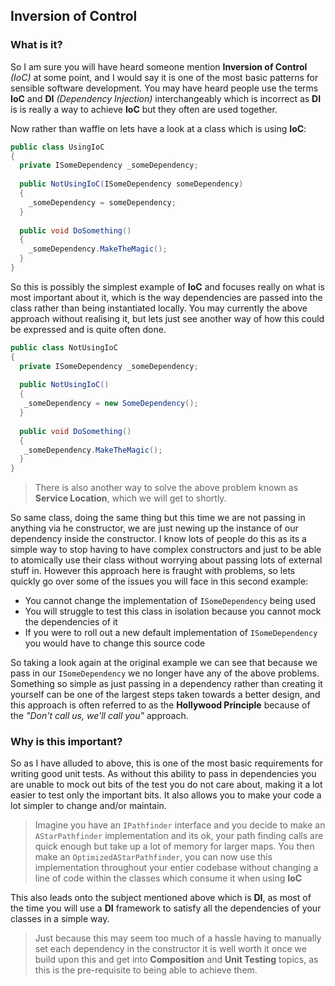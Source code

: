 ## Inversion of Control
### What is it?

So I am sure you will have heard someone mention **Inversion of Control** *(IoC)* at some point, and I would say it is one of the most basic patterns for sensible software development. You may have heard people use the terms **IoC** and **DI** *(Dependency Injection)* interchangeably which is incorrect as **DI** is is really a way to achieve **IoC** but they often are used together.

Now rather than waffle on lets have a look at a class which is using **IoC**:

```csharp
public class UsingIoC
{
  private ISomeDependency _someDependency;
  
  public NotUsingIoC(ISomeDependency someDependency)
  {
  	_someDependency = someDependency;
  }
  
  public void DoSomething() 
  {
  	_someDependency.MakeTheMagic(); 
  }
}
``` 

So this is possibly the simplest example of **IoC** and focuses really on what is most important about it, which is the way dependencies are passed into the class rather than being instantiated locally. You may currently the above approach without realising it, but lets just see another way of how this could be expressed and is quite often done.

```csharp
public class NotUsingIoC
{
  private ISomeDependency _someDependency;
  
  public NotUsingIoC()
  {
   _someDependency = new SomeDependency();
  }
  
  public void DoSomething() 
  {
   _someDependency.MakeTheMagic(); 
  }
}
```
> There is also another way to solve the above problem known as **Service Location**, which we will get to shortly.

So same class, doing the same thing but this time we are not passing in anything via he constructor, we are just newing up the instance of our dependency inside the constructor. I know lots of people do this as its a simple way to stop having to have complex constructors and just to be able to atomically use their class without worrying about passing lots of external stuff in. However this approach here is fraught with problems, so lets quickly go over some of the issues you will face in this second example:

- You cannot change the implementation of `ISomeDependency` being used
- You will struggle to test this class in isolation because you cannot mock the dependencies of it
- If you were to roll out a new default implementation of `ISomeDependency` you would have to change this source code

So taking a look again at the original example we can see that because we pass in our `ISomeDependency` we no longer have any of the above problems. Something so simple as just passing in a dependency rather than creating it yourself can be one of the largest steps taken towards a better design, and this approach is often referred to as the **Hollywood Principle** because of the *"Don't call us, we'll call you"* approach.

### Why is this important?

So as I have alluded to above, this is one of the most basic requirements for writing good unit tests. As without this ability to pass in dependencies you are unable to mock out bits of the test you do not care about, making it a lot easier to test only the important bits. It also allows you to make your code a lot simpler to change and/or maintain.

> Imagine you have an `IPathfinder` interface and you decide to make an `AStarPathfinder` implementation and its ok, your path finding calls are quick enough but take up a lot of memory for larger maps. You then make an `OptimizedAStarPathfinder`, you can now use this implementation throughout your entier codebase without changing a line of code within the classes which consume it when using **IoC**

This also leads onto the subject mentioned above which is **DI**, as most of the time you will use a **DI** framework to satisfy all the dependencies of your classes in a simple way.

> Just because this may seem too much of a hassle having to manually set each dependency in the constructor it is well worth it once we build upon this and get into **Composition** and **Unit Testing** topics, as this is the pre-requisite to being able to achieve them.